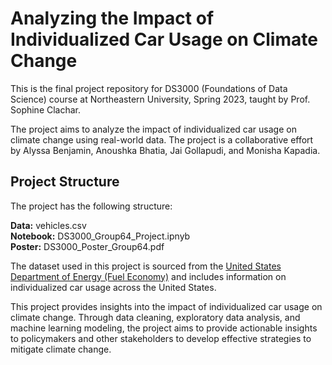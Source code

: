 # Analyzing the Impact of Individualized Car Usage on Climate Change

This is the final project repository for DS3000 (Foundations of Data Science) course at Northeastern University, Spring 2023, taught by Prof. Sophine Clachar.

The project aims to analyze the impact of individualized car usage on climate change using real-world data. The project is a collaborative effort by Alyssa Benjamin, Anoushka Bhatia, Jai Gollapudi, and Monisha Kapadia.

## Project Structure

The project has the following structure:

**Data:** vehicles.csv\
**Notebook:** DS3000_Group64_Project.ipnyb\
**Poster:** DS3000_Poster_Group64.pdf

The dataset used in this project is sourced from the [United States Department of Energy (Fuel Economy)](https://www.fueleconomy.gov/feg/download.shtml) and includes information on individualized car usage across the United States.



This project provides insights into the impact of individualized car usage on climate change. Through data cleaning, exploratory data analysis, and machine learning modeling, the project aims to provide actionable insights to policymakers and other stakeholders to develop effective strategies to mitigate climate change.
